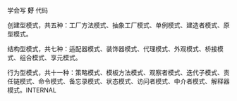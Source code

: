学会写 **好** 代码



创建型模式，共五种：工厂方法模式、抽象工厂模式、单例模式、建造者模式、原型模式。



结构型模式，共七种：适配器模式、装饰器模式、代理模式、外观模式、桥接模式、组合模式、享元模式。



行为型模式，共十一种：策略模式、模板方法模式、观察者模式、迭代子模式、责任链模式、命令模式、备忘录模式、状态模式、访问者模式、中介者模式、解释器模式。INTERNAL 